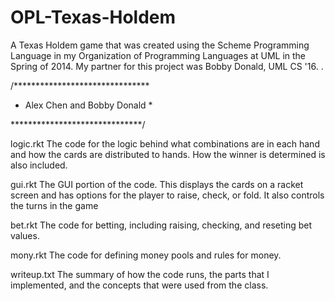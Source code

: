 # OPL-Texas-Holdem
A Texas Holdem game that was created using the Scheme Programming Language in my Organization of Programming Languages at UML in the Spring of 2014. My partner for this project was Bobby Donald, UML CS '16. .


/*******************************
 *  Alex Chen and Bobby Donald *
 
 ******************************/

logic.rkt The code for the logic behind what combinations are in each hand and how
          the cards are distributed to hands. How the winner is determined is also included.

gui.rkt The GUI portion of the code. This displays the cards on a racket screen and has options for
        the player to raise, check, or fold. It also controls the turns in the game

bet.rkt The code for betting, including raising, checking, and reseting bet values.

mony.rkt The code for defining money pools and rules for money.

writeup.txt The summary of how the code runs, the parts that I implemented, and the concepts that 
            were used from the class.
